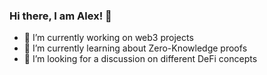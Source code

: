 ### Hi there, I am Alex! 👋

- 🔭 I’m currently working on web3 projects
- 🌱 I’m currently learning about Zero-Knowledge proofs
- 🤔 I’m looking for a discussion on different DeFi concepts 

<!--
**hadzija7/hadzija7** is a ✨ _special_ ✨ repository because its `README.md` (this file) appears on your GitHub profile.

Here are some ideas to get you started:

- 🔭 I’m currently working on ...
- 🌱 I’m currently learning ...
- 👯 I’m looking to collaborate on ...
- 🤔 I’m looking for help with ...
- 💬 Ask me about ...
- 📫 How to reach me: ...
- 😄 Pronouns: ...
- ⚡ Fun fact: ...
-->
